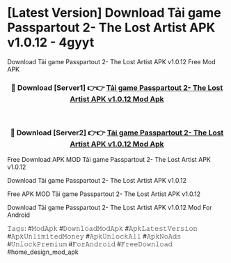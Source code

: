 # [Latest Version] Download Tải game Passpartout 2- The Lost Artist APK v1.0.12 - 4gyyt

Download Tải game Passpartout 2- The Lost Artist APK v1.0.12 Free Mod APK

<div align="center">
<h3>🔴 Download [Server1] 👉👉 <a href="https://apk-comot.site?title=Tải_game_Passpartout_2-_The_Lost_Artist_APK_v1.0.12">Tải game Passpartout 2- The Lost Artist APK v1.0.12 Mod Apk</a></h3><br>

<h3>🔴 Download [Server2] 👉👉 <a href="https://apk-comot.site?title=Tải_game_Passpartout_2-_The_Lost_Artist_APK_v1.0.12">Tải game Passpartout 2- The Lost Artist APK v1.0.12 Mod Apk</a></h3>
</div>


Free Download APK MOD Tải game Passpartout 2- The Lost Artist APK v1.0.12

Download Tải game Passpartout 2- The Lost Artist APK v1.0.12 

Free APK MOD Tải game Passpartout 2- The Lost Artist APK v1.0.12 

Download Tải game Passpartout 2- The Lost Artist APK v1.0.12 Mod For Android

𝚃𝚊𝚐𝚜: #𝙼𝚘𝚍𝙰𝚙𝚔 #𝙳𝚘𝚠𝚗𝚕𝚘𝚊𝚍𝙼𝚘𝚍𝙰𝚙𝚔 #𝙰𝚙𝚔𝙻𝚊𝚝𝚎𝚜𝚝𝚅𝚎𝚛𝚜𝚒𝚘𝚗 #𝙰𝚙𝚔𝚄𝚗𝚕𝚒𝚖𝚒𝚝𝚎𝚍𝙼𝚘𝚗𝚎𝚢 #𝙰𝚙𝚔𝚄𝚗𝚕𝚘𝚌𝚔𝙰𝚕𝚕 #𝙰𝚙𝚔𝙽𝚘𝙰𝚍𝚜 #𝚄𝚗𝚕𝚘𝚌𝚔𝙿𝚛𝚎𝚖𝚒𝚞𝚖 #𝙵𝚘𝚛𝙰𝚗𝚍𝚛𝚘𝚒𝚍 #𝙵𝚛𝚎𝚎𝙳𝚘𝚠𝚗𝚕𝚘𝚊𝚍 #home_design_mod_apk